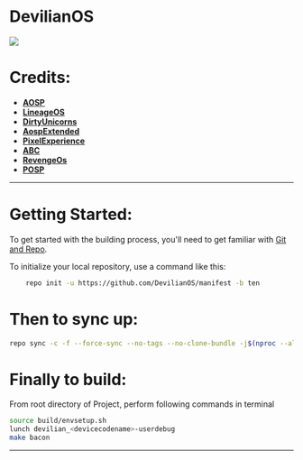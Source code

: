 # DevilianOS #

<img src="https://i.imgur.com/m5vgkR5.png"> 

Credits:
=======
 * [**AOSP**](https://android.googlesource.com)
 * [**LineageOS**](https://github.com/LineageOS)
 * [**DirtyUnicorns**](https://github.com/dirtyunicorns)
 * [**AospExtended**](https://github.com/AospExtended)
 * [**PixelExperience**](https://github.com/PixelExperience)
 * [**ABC**](https://github.com/ezio84?tab=repositories)
 * [**RevengeOs**](https://github.com/RevengeOS)
 * [**POSP**](https://github.com/PotatoProject)
-----------------------------------------------------------------------------

Getting Started:
==============

To get started with the building process, you'll need to get familiar with [Git and Repo](http://source.android.com/source/using-repo.html).

To initialize your local repository, use a command like this:

```bash
    repo init -u https://github.com/DevilianOS/manifest -b ten
```
Then to sync up:
================

```bash
repo sync -c -f --force-sync --no-tags --no-clone-bundle -j$(nproc --all) --optimized-fetch --prune
```

Finally to build:
====================

From root directory of Project, perform following commands in terminal


```bash
source build/envsetup.sh
lunch devilian_<devicecodename>-userdebug
make bacon
```
-----------------------------------------------------------------------------

